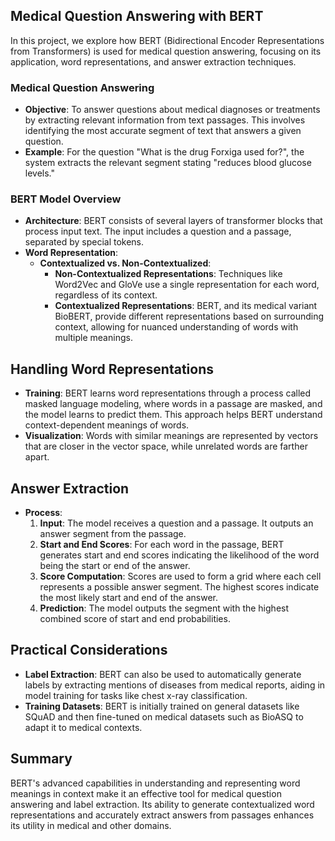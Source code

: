 ## Medical Question Answering with BERT


In this project, we explore how BERT (Bidirectional Encoder Representations from Transformers) is used for medical question answering, focusing on its application, word representations, and answer extraction techniques.

### Medical Question Answering

- **Objective**: To answer questions about medical diagnoses or treatments by extracting relevant information from text passages. This involves identifying the most accurate segment of text that answers a given question.
- **Example**: For the question "What is the drug Forxiga used for?", the system extracts the relevant segment stating "reduces blood glucose levels."

### BERT Model Overview

- **Architecture**: BERT consists of several layers of transformer blocks that process input text. The input includes a question and a passage, separated by special tokens.
- **Word Representation**:
  - **Contextualized vs. Non-Contextualized**:
    - **Non-Contextualized Representations**: Techniques like Word2Vec and GloVe use a single representation for each word, regardless of its context.
    - **Contextualized Representations**: BERT, and its medical variant BioBERT, provide different representations based on surrounding context, allowing for nuanced understanding of words with multiple meanings.

## Handling Word Representations

- **Training**: BERT learns word representations through a process called masked language modeling, where words in a passage are masked, and the model learns to predict them. This approach helps BERT understand context-dependent meanings of words.
- **Visualization**: Words with similar meanings are represented by vectors that are closer in the vector space, while unrelated words are farther apart.

## Answer Extraction

- **Process**:
  1. **Input**: The model receives a question and a passage. It outputs an answer segment from the passage.
  2. **Start and End Scores**: For each word in the passage, BERT generates start and end scores indicating the likelihood of the word being the start or end of the answer.
  3. **Score Computation**: Scores are used to form a grid where each cell represents a possible answer segment. The highest scores indicate the most likely start and end of the answer.
  4. **Prediction**: The model outputs the segment with the highest combined score of start and end probabilities.

## Practical Considerations

- **Label Extraction**: BERT can also be used to automatically generate labels by extracting mentions of diseases from medical reports, aiding in model training for tasks like chest x-ray classification.
- **Training Datasets**: BERT is initially trained on general datasets like SQuAD and then fine-tuned on medical datasets such as BioASQ to adapt it to medical contexts.

## Summary

BERT's advanced capabilities in understanding and representing word meanings in context make it an effective tool for medical question answering and label extraction. Its ability to generate contextualized word representations and accurately extract answers from passages enhances its utility in medical and other domains.
